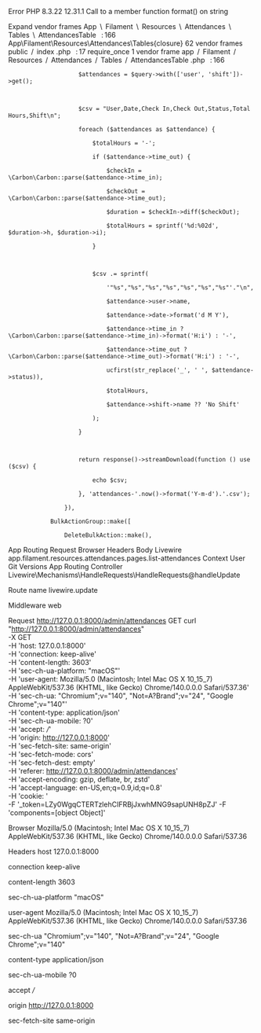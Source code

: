 Error
PHP 8.3.22
12.31.1
Call to a member function format() on string

Expand vendor frames
App
 \ 
Filament
 \ 
Resources
 \ 
Attendances
 \ 
Tables
 \ 
AttendancesTable
 
: 166
App\Filament\Resources\Attendances\Tables\{closure}
62 vendor frames
public
 / 
index
.php
 
: 17
require_once
1 vendor frame
app
 / 
Filament
 / 
Resources
 / 
Attendances
 / 
Tables
 / 
AttendancesTable
.php
 
: 166































                        $attendances = $query->with(['user', 'shift'])->get();



                        $csv = "User,Date,Check In,Check Out,Status,Total Hours,Shift\n";

                        foreach ($attendances as $attendance) {

                            $totalHours = '-';

                            if ($attendance->time_out) {

                                $checkIn = \Carbon\Carbon::parse($attendance->time_in);

                                $checkOut = \Carbon\Carbon::parse($attendance->time_out);

                                $duration = $checkIn->diff($checkOut);

                                $totalHours = sprintf('%d:%02d', $duration->h, $duration->i);

                            }



                            $csv .= sprintf(

                                '"%s","%s","%s","%s","%s","%s","%s"'."\n",

                                $attendance->user->name,

                                $attendance->date->format('d M Y'),

                                $attendance->time_in ? \Carbon\Carbon::parse($attendance->time_in)->format('H:i') : '-',

                                $attendance->time_out ? \Carbon\Carbon::parse($attendance->time_out)->format('H:i') : '-',

                                ucfirst(str_replace('_', ' ', $attendance->status)),

                                $totalHours,

                                $attendance->shift->name ?? 'No Shift'

                            );

                        }



                        return response()->streamDownload(function () use ($csv) {

                            echo $csv;

                        }, 'attendances-'.now()->format('Y-m-d').'.csv');

                    }),

                BulkActionGroup::make([

                    DeleteBulkAction::make(),
App
Routing
Request
Browser
Headers
Body
Livewire
app.filament.resources.attendances.pages.list-attendances
Context
User
Git
Versions
App
Routing
Controller
Livewire\Mechanisms\HandleRequests\HandleRequests@handleUpdate

Route name
livewire.update

Middleware
web

Request
http://127.0.0.1:8000/admin/attendances
GET
curl "http://127.0.0.1:8000/admin/attendances" \
   -X GET \
   -H 'host: 127.0.0.1:8000' \
   -H 'connection: keep-alive' \
   -H 'content-length: 3603' \
   -H 'sec-ch-ua-platform: "macOS"' \
   -H 'user-agent: Mozilla/5.0 (Macintosh; Intel Mac OS X 10_15_7) AppleWebKit/537.36 (KHTML, like Gecko) Chrome/140.0.0.0 Safari/537.36' \
   -H 'sec-ch-ua: "Chromium";v="140", "Not=A?Brand";v="24", "Google Chrome";v="140"' \
   -H 'content-type: application/json' \
   -H 'sec-ch-ua-mobile: ?0' \
   -H 'accept: */*' \
   -H 'origin: http://127.0.0.1:8000' \
   -H 'sec-fetch-site: same-origin' \
   -H 'sec-fetch-mode: cors' \
   -H 'sec-fetch-dest: empty' \
   -H 'referer: http://127.0.0.1:8000/admin/attendances' \
   -H 'accept-encoding: gzip, deflate, br, zstd' \
   -H 'accept-language: en-US,en;q=0.9,id;q=0.8' \
   -H 'cookie: <CENSORED>' \
   -F '_token=LZy0WgqCTERTzlehCIFRBjJxwhMNG9sapUNH8pZJ' -F 'components=[object Object]'


Browser
Mozilla/5.0 (Macintosh; Intel Mac OS X 10_15_7) AppleWebKit/537.36 (KHTML, like Gecko) Chrome/140.0.0.0 Safari/537.36

Headers
host
127.0.0.1:8000

connection
keep-alive

content-length
3603

sec-ch-ua-platform
"macOS"

user-agent
Mozilla/5.0 (Macintosh; Intel Mac OS X 10_15_7) AppleWebKit/537.36 (KHTML, like Gecko) Chrome/140.0.0.0 Safari/537.36

sec-ch-ua
"Chromium";v="140", "Not=A?Brand";v="24", "Google Chrome";v="140"

content-type
application/json

sec-ch-ua-mobile
?0

accept
*/*

origin
http://127.0.0.1:8000

sec-fetch-site
same-origin
